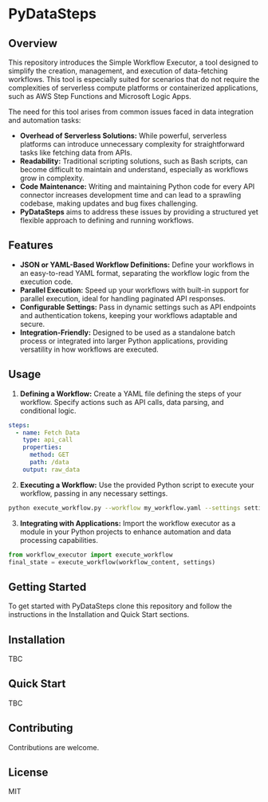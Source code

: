 # PyDataSteps
## Overview
This repository introduces the Simple Workflow Executor, a tool designed to simplify the creation, management, and execution of data-fetching workflows. This tool is especially suited for scenarios that do not require the complexities of serverless compute platforms or containerized applications, such as AWS Step Functions and Microsoft Logic Apps.

The need for this tool arises from common issues faced in data integration and automation tasks:

* **Overhead of Serverless Solutions:** While powerful, serverless platforms can introduce unnecessary complexity for straightforward tasks like fetching data from APIs.
* **Readability:** Traditional scripting solutions, such as Bash scripts, can become difficult to maintain and understand, especially as workflows grow in complexity.
* **Code Maintenance:** Writing and maintaining Python code for every API connector increases development time and can lead to a sprawling codebase, making updates and bug fixes challenging.
* **PyDataSteps** aims to address these issues by providing a structured yet flexible approach to defining and running workflows.

## Features
* **JSON or YAML-Based Workflow Definitions:** Define your workflows in an easy-to-read YAML format, separating the workflow logic from the execution code. 
* **Parallel Execution:** Speed up your workflows with built-in support for parallel execution, ideal for handling paginated API responses.
* **Configurable Settings:** Pass in dynamic settings such as API endpoints and authentication tokens, keeping your workflows adaptable and secure.
* **Integration-Friendly:** Designed to be used as a standalone batch process or integrated into larger Python applications, providing versatility in how workflows are executed.

## Usage
1. **Defining a Workflow:** Create a YAML file defining the steps of your workflow. Specify actions such as API calls, data parsing, and conditional logic.
```yaml
steps:
  - name: Fetch Data
    type: api_call
    properties:
      method: GET
      path: /data
    output: raw_data
```
2. **Executing a Workflow:** Use the provided Python script to execute your workflow, passing in any necessary settings.

```bash
python execute_workflow.py --workflow my_workflow.yaml --settings settings.json
```
3. **Integrating with Applications:** Import the workflow executor as a module in your Python projects to enhance automation and data processing capabilities.
```python
from workflow_executor import execute_workflow
final_state = execute_workflow(workflow_content, settings)
```

## Getting Started
To get started with PyDataSteps clone this repository and follow the instructions in the Installation and Quick Start sections.

## Installation
TBC

## Quick Start
TBC

## Contributing
Contributions are welcome.

## License
MIT